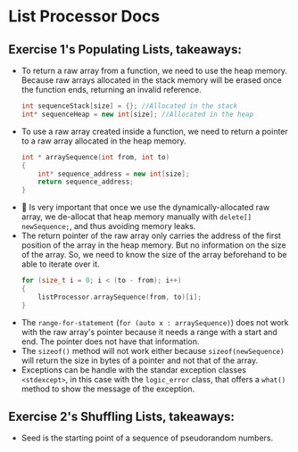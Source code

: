 # List Processor Docs

## Exercise 1's Populating Lists, takeaways: 

- To return a raw array from a function, we need to use the heap memory. Because raw arrays allocated in the stack memory will be erased once the function ends, returning an invalid reference.
    ```C++
    int sequenceStack[size] = {}; //Allocated in the stack
    int* sequenceHeap = new int[size]; //Allocated in the heap
    ```
- To use a raw array created inside a function, we need to return a pointer to a raw array allocated in the heap memory.
    ```C++
    int * arraySequence(int from, int to)
    {
        int* sequence_address = new int[size];
        return sequence_address;
    }
    ```
- 🚩 Is very important that once we use the dynamically-allocated raw array, we de-allocat that heap memory manually with `delete[] newSequence;`, and thus avoiding memory leaks.
- The return pointer of the raw array only carries the address of the first position of the array in the heap memory. But no information on the size of the array. So, we need to know the size of the array beforehand to be able to iterate over it.
    ```C++
    for (size_t i = 0; i < (to - from); i++)
    {
        listProcessor.arraySequence(from, to)[i];
    }
    ```
- The `range-for-statement` (`for (auto x : arraySequence)`) does not work with the raw array's pointer because it needs a range with a start and end. The pointer does not have that information.
- The  `sizeof()` method will not work either because `sizeof(newSequence)` will return the size in bytes of a pointer and not that of the array.
- Exceptions can be handle with the standar exception classes `<stdexcept>`, in this case with the `logic_error` class, that offers a `what()` method to show the message of the exception.

## Exercise 2's Shuffling Lists, takeaways:
- Seed is the starting point of a sequence of pseudorandom numbers.